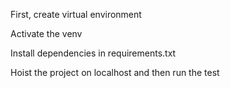 First, create virtual environment

Activate the venv

Install dependencies in requirements.txt

Hoist the project on localhost
and then run the test

